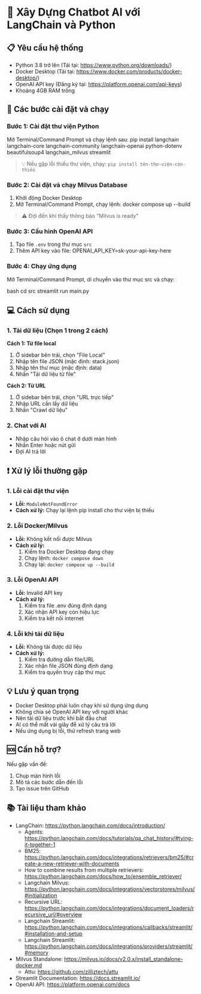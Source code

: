# 🤖 Xây Dựng Chatbot AI với LangChain và Python

## 📋 Yêu cầu hệ thống

- Python 3.8 trở lên (Tải tại: https://www.python.org/downloads/)
- Docker Desktop (Tải tại: https://www.docker.com/products/docker-desktop/)
- OpenAI API key (Đăng ký tại: https://platform.openai.com/api-keys)
- Khoảng 4GB RAM trống

## 🚀 Các bước cài đặt và chạy

### Bước 1: Cài đặt thư viện Python

Mở Terminal/Command Prompt và chạy lệnh sau:
pip install langchain langchain-core langchain-community langchain-openai python-dotenv beautifulsoup4 langchain_milvus streamlit

> 💡 Nếu gặp lỗi thiếu thư viện, chạy: `pip install tên-thư-viện-còn-thiếu`

### Bước 2: Cài đặt và chạy Milvus Database

1. Khởi động Docker Desktop
2. Mở Terminal/Command Prompt, chạy lệnh:
   docker compose up --build

> ⚠️ Đợi đến khi thấy thông báo "Milvus is ready"

### Bước 3: Cấu hình OpenAI API

1. Tạo file `.env` trong thư mục `src`
2. Thêm API key vào file:
   OPENAI_API_KEY=sk-your-api-key-here

### Bước 4: Chạy ứng dụng

Mở Terminal/Command Prompt, di chuyển vào thư mục src và chạy:

bash
cd src
streamlit run main.py

## 💻 Cách sử dụng

### 1. Tải dữ liệu (Chọn 1 trong 2 cách)

**Cách 1: Từ file local**

1. Ở sidebar bên trái, chọn "File Local"
2. Nhập tên file JSON (mặc định: stack.json)
3. Nhập tên thư mục (mặc định: data)
4. Nhấn "Tải dữ liệu từ file"

**Cách 2: Từ URL**

1. Ở sidebar bên trái, chọn "URL trực tiếp"
2. Nhập URL cần lấy dữ liệu
3. Nhấn "Crawl dữ liệu"

### 2. Chat với AI

- Nhập câu hỏi vào ô chat ở dưới màn hình
- Nhấn Enter hoặc nút gửi
- Đợi AI trả lời

## ❗ Xử lý lỗi thường gặp

### 1. Lỗi cài đặt thư viện

- **Lỗi:** `ModuleNotFoundError`
- **Cách xử lý:** Chạy lại lệnh pip install cho thư viện bị thiếu

### 2. Lỗi Docker/Milvus

- **Lỗi:** Không kết nối được Milvus
- **Cách xử lý:**
  1. Kiểm tra Docker Desktop đang chạy
  2. Chạy lệnh: `docker compose down`
  3. Chạy lại: `docker compose up --build`

### 3. Lỗi OpenAI API

- **Lỗi:** Invalid API key
- **Cách xử lý:**
  1. Kiểm tra file .env đúng định dạng
  2. Xác nhận API key còn hiệu lực
  3. Kiểm tra kết nối internet

### 4. Lỗi khi tải dữ liệu

- **Lỗi:** Không tải được dữ liệu
- **Cách xử lý:**
  1. Kiểm tra đường dẫn file/URL
  2. Xác nhận file JSON đúng định dạng
  3. Kiểm tra quyền truy cập thư mục

## 💡 Lưu ý quan trọng

- Docker Desktop phải luôn chạy khi sử dụng ứng dụng
- Không chia sẻ OpenAI API key với người khác
- Nên tải dữ liệu trước khi bắt đầu chat
- AI có thể mất vài giây để xử lý câu trả lời
- Nếu ứng dụng bị lỗi, thử refresh trang web

## 🆘 Cần hỗ trợ?

Nếu gặp vấn đề:

1. Chụp màn hình lỗi
2. Mô tả các bước dẫn đến lỗi
3. Tạo issue trên GitHub

## 📚 Tài liệu tham khảo

- LangChain: https://python.langchain.com/docs/introduction/
  - Agents: https://python.langchain.com/docs/tutorials/qa_chat_history/#tying-it-together-1
  - BM25: https://python.langchain.com/docs/integrations/retrievers/bm25/#create-a-new-retriever-with-documents
  - How to combine results from multiple retrievers: https://python.langchain.com/docs/how_to/ensemble_retriever/
  - Langchain Milvus: https://python.langchain.com/docs/integrations/vectorstores/milvus/#initialization
  - Recursive URL: https://python.langchain.com/docs/integrations/document_loaders/recursive_url/#overview
  - Langchain Streamlit: https://python.langchain.com/docs/integrations/callbacks/streamlit/#installation-and-setup
  - Langchain Streamlit: https://python.langchain.com/docs/integrations/providers/streamlit/#memory
- Milvus Standalone: https://milvus.io/docs/v2.0.x/install_standalone-docker.md
  - Attu: https://github.com/zilliztech/attu
- Streamlit Documentation: https://docs.streamlit.io/
- OpenAI API: https://platform.openai.com/docs
